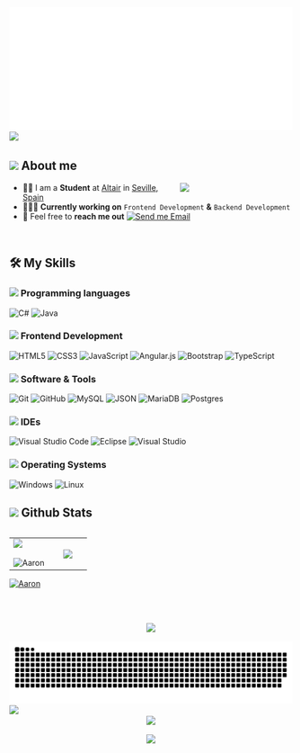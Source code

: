 <img src="https://github.com/aaronsx/aaronsx/blob/main/svg.svg"/>

<!--horizontal divider(gradiant)-->
<img src="https://user-images.githubusercontent.com/73097560/115834477-dbab4500-a447-11eb-908a-139a6edaec5c.gif">

<!--About Me-->
## <picture><img src = "https://github.com/7oSkaaa/7oSkaaa/blob/main/Images/about_me.gif?raw=true" width = 30px></picture> About me

<picture> <img align="right" src="https://media.giphy.com/media/v1.Y2lkPTc5MGI3NjExMHNvZGk0d3I0bWtrYWxoMG4yaHp3ODEzenZlbG1rdW9oMmpneXJ3cyZlcD12MV9pbnRlcm5hbF9naWZfYnlfaWQmY3Q9Zw/3og0ILLVvPp8d64Jd6/giphy.gif" width = 200px></picture>

- 🧑‍🎓  I am a **Student** at [Altair](https://altair.edu.es/) in [Seville, Spain](https://www.google.com/search?q=sevilla&rlz=1C1UEAD_esES1075ES1075&oq=sevilla&gs_lcrp=EgZjaHJvbWUqBwgAEAAYjwIyBwgAEAAYjwIyDQgBEC4YgwEYsQMYgAQyDQgCEC4YgwEYsQMYgAQyDQgDEAAYgwEYsQMYgAQyDQgEEAAYgwEYsQMYgAQyDQgFEAAYgwEYsQMYgAQyBggGEEUYPTIGCAcQRRg80gEIMTM2MGowajeoAgCwAgA&sourceid=chrome&ie=UTF-8)
- 👨🏽‍💻 **Currently working on** `Frontend Development` **&** `Backend Development`
- 📧 Feel free to **reach me out** [![Send me Email](https://img.shields.io/static/v1?label=email&amp;message=aaronsx&amp;color=e337fa&amp;style=flat-square)](mailto:senen.00@gmail.com)

<br>

## 🛠️ My Skills

### <picture> <img src = "https://github.com/7oSkaaa/7oSkaaa/blob/main/Images/Programming_Languages.gif?raw=true" width = 20px>  </picture> Programming languages

![C#](https://img.shields.io/badge/-csharp-000000?style=flat&logo=csharp&logoColor=512BD4)
![Java](https://img.shields.io/badge/-Java-000000?style=flat&logo=java)

### <picture> <img src = "https://github.com/7oSkaaa/7oSkaaa/blob/main/Images/Front_End.gif?raw=true" width = 20px>  </picture> Frontend Development

![HTML5](https://img.shields.io/badge/-HTML5-000000?style=flat&logo=html5)
![CSS3](https://img.shields.io/badge/-CSS3-000000?style=flat&logo=CSS3&logoColor=1572B6)
![JavaScript](https://img.shields.io/badge/-JavaScript-000000?style=flat&logo=javascript)
![Angular.js](https://img.shields.io/badge/-angular-000000?style=flat&logo=angular&logoColor=DD0031)
![Bootstrap](https://img.shields.io/badge/-bootstrap-000000?style=flat&logo=bootstrap)
![TypeScript](https://img.shields.io/badge/-TypeScript-000000?style=flat&logo=typescript)

### <picture> <img src = "https://github.com/7oSkaaa/7oSkaaa/blob/main/Images/Software_Tools.gif?raw=true" width = 20px>  </picture> Software & Tools

![Git](https://img.shields.io/badge/-Git-000000?style=flat&logo=Git)
![GitHub](https://img.shields.io/badge/-GitHub-000000?style=flat&logo=GitHub)
![MySQL](https://img.shields.io/badge/-MySQL-000000?style=flat&logo=MySQL&logoColor=1572B6)
![JSON](https://img.shields.io/badge/-json-000000?style=flat&logo=json&logoColor=fff5f5)
![MariaDB](https://img.shields.io/badge/-mariadb-000000?style=flat&logo=mariadb&logoColor=003545)
![Postgres](https://img.shields.io/badge/-postgresql-000000?style=flat&logo=postgresql&logoColor=4169E1)

### <picture> <img src = "https://github.com/7oSkaaa/7oSkaaa/blob/main/Images/IDEs.gif?raw=true" width = 20px>  </picture> IDEs

![Visual Studio Code](https://img.shields.io/badge/-visualstudiocode-000000?style=flat&logo=visualstudiocode&logoColor=007ACC)
![Eclipse](https://img.shields.io/badge/-eclipseide-000000?style=flat&logo=eclipseide&logoColor=2C2255)
![Visual Studio](https://img.shields.io/badge/-visualstudio-000000?style=flat&logo=visualstudio&logoColor=5C2D91)

### <picture> <img src = "https://github.com/7oSkaaa/7oSkaaa/blob/main/Images/OS.gif?raw=true" width = 20px>  </picture> Operating Systems

![Windows](https://img.shields.io/badge/-Windows-000000?style=flat&logo=Windows&logoColor=1572B6)
![Linux](https://img.shields.io/badge/-Linux-000000?style=flat&logo=linux&logoColor=E95420)



## <picture> <img src = "https://github.com/7oSkaaa/7oSkaaa/blob/main/Images/Statistics.gif?raw=true" width = 30px>  </picture> Github Stats

<!--- stats & Trophy (start) -->

<p align="left">
  <!--- stats (start) -->
<table align="left">
<tr border="none">
<td width="50%" align="center">
  <img  align="left"  src="https://github-readme-stats.vercel.app/api?username=aaronsx&theme=dark&show_icons=true&count_private=true" />
  <br></br>
  <img  title="🔥Aaron" alt="Aaron" src="https://github-readme-streak-stats.herokuapp.com/?user=aaronsx&theme=dark&hide_border=false" /> 
</td>

<td width="50%" align="center">

  <img  align="center"  src="https://github-readme-stats.anuraghazra1.vercel.app/api/top-langs/?username=aaronsx&theme=dark&hide_border=false&no-bg=true&no-frame=true&langs_count=7"/>

  </td>
</tr>
</table>
<!--- stats (end) -->

<!--- trophy (start) -->
<div align=left>
  <a href="https://github.com/ryo-ma/github-profile-trophy" title="Go to Source">
      <img align="center" width=84% src="https://github-profile-trophy.vercel.app/?username=aaronsx&theme=radical&row=1&column=7&margin-h=15&margin-w=5&no-bg=true" alt="Aaron" />
    </a>
</div>
<!--- trophy (start) -->
</p>        
<!--- stats (end) -->

<br>
<br>
<!--profile visit count-->

<div align="center">


![](https://visitcount.itsvg.in/api?id=aaronsx&label=Profile%20Views&color=0&pretty=false)

</div>
<!--- snake -->
<div align="center">
  <img  src="https://github.com/1999AZZAR/1999AZZAR/blob/main/resources/img/grid-snake.svg"
       alt="snake" /></a>
</div>


<!--horizontal divider(gradiant)-->
<img src="https://user-images.githubusercontent.com/73097560/115834477-dbab4500-a447-11eb-908a-139a6edaec5c.gif">
<div align="center">
<img src="https://readme-typing-svg.herokuapp.com?font=Young+Serif&pause=1000&color=E002F7&width=435&lines=Self-taught+Front-End+Developer%2C;Computer+Science+Student%2C;CTF+Newbie%2C;Active+Learner%2FResearcher%2C" º/>
</div>
<p align="center"><img src="https://media.giphy.com/media/jpVnC65DmYeyRL4LHS/giphy.gif"/></p>
